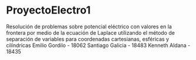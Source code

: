 # ProyectoElectro1
Resolución de problemas sobre potencial eléctrico con valores en la frontera por medio de la ecuación de Laplace utilizando el método de separación de variables para coordenadas cartesianas, esféricas y cilíndricas
Emilio Gordilo - 18062
Santiago Galicia - 18483
Kenneth Aldana - 18435
